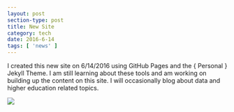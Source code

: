 ```yaml
---
layout: post
section-type: post
title: New Site
category: tech
date: 2016-6-14
tags: [ 'news' ]
---
```


I created this new site on 6/14/2016 using GitHub Pages and the { Personal } Jekyll Theme. I am still learning about these tools and am working on building up the content on this site.  I will occasionally blog about data and higher education related topics.  

<img src="https://pbs.twimg.com/media/CkIjHRpVAAMejIn.jpg:large ">

